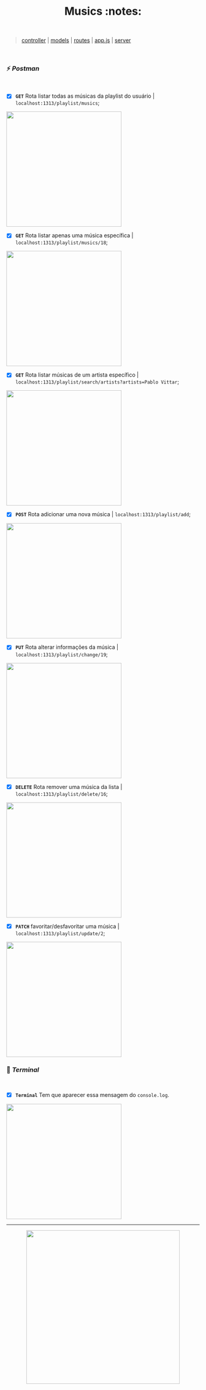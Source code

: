 <h1 align="center"> Musics :notes: </h1> <br>


> [controller](src/../reprogramafy/src/controller/../../../controller/musicasController.js)  | 
[models](src/../reprogramafy/src/models/../../../models/musicas.json)  | 
[routes](src/../reprogramafy/src/routes/../../../routes/musicasRoutes.js) |
[app.js](src/../reprogramafy/src/../../app.js) |
[server](src/../reprogramafy/../../server.js)

<br>

### :zap: *Postman*
<br>

- [x]  **`GET`** Rota listar todas as músicas da playlist do usuário | `localhost:1313/playlist/musics`;

<p>
  <img width="300" src="https://user-images.githubusercontent.com/84551213/171423798-742902dd-e036-4222-83cb-0b6e31b4fee6.png" />
<br>
 
 - [x]  **`GET`** Rota listar apenas uma música específica | `localhost:1313/playlist/musics/18`;

<p>
  <img width="300" src="https://user-images.githubusercontent.com/84551213/171423801-a2101a02-6cdd-44ac-9ce7-9fafbd4d9ce8.png" />
<br>
 
 - [x]  **`GET`** Rota listar  músicas de um artista específico | `localhost:1313/playlist/search/artists?artists=Pablo Vittar`;

<p>
  <img width="300" src="https://user-images.githubusercontent.com/84551213/171423804-54ea5617-710b-4012-b38b-08cb26f195f6.png" />
<br>
 
- [x]  **`POST`** Rota adicionar uma nova música | `localhost:1313/playlist/add`;

<p>
  <img width="300" src="https://user-images.githubusercontent.com/84551213/171423807-1f5ee33b-61cf-465e-8eaf-321c1580736c.png" />
<br>
 
- [x]  **`PUT`** Rota alterar informações da música | `localhost:1313/playlist/change/19`;

<p>
  <img width="300" src="https://user-images.githubusercontent.com/84551213/171423810-2d7723b5-2eac-46c5-981a-2fe7fd51fa11.png" />
<br>

- [x]  **`DELETE`** Rota remover uma música da lista | `localhost:1313/playlist/delete/16`;

<p>
  <img width="300" src="https://user-images.githubusercontent.com/84551213/171423793-f6f584fa-a61e-4618-92c6-827e5ce28c98.png" />
<br>

- [x]  **`PATCH`** favoritar/desfavoritar uma música | `localhost:1313/playlist/update/2`;

<p>
  <img width="300" src="https://user-images.githubusercontent.com/84551213/171424559-28a86c93-293b-42d4-a2f6-77acd687afc0.png" />
<br>

### :slot_machine: *Terminal* 
<br>

- [x]  **`Terminal`** Tem que aparecer essa mensagem do `console.log`.

<p>
  <img width="300" src="https://user-images.githubusercontent.com/84551213/171425835-453b4670-0a55-4962-a964-bafd01c2c0a8.png" />
<br>



----

<p align="center">
  <img src="https://user-images.githubusercontent.com/84551213/171322436-c7d002ec-d7bb-488c-aded-6d54000387d8.gif" width= "400px"/>
</p>
